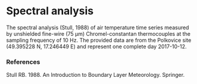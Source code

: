 # Spectral analysis

The spectral analysis (Stull, 1988) of air temperature time series measured by unshielded fine-wire (75 μm) Chromel-constantan thermocouples at the sampling frequency of 10 Hz. The provided data are from the Polkovice site (49.395228 N, 17.246449 E) and represent one complete day 2017-10-12. 

### References
Stull RB. 1988. An Introduction to Boundary Layer Meteorology. Springer.
